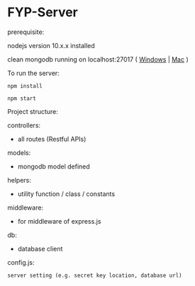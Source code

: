 # FYP-Server


prerequisite:

nodejs version 10.x.x installed

clean mongodb running on localhost:27017 ( [Windows](https://stackoverflow.com/questions/20796714/how-do-i-start-mongo-db-from-windows) | [Mac](https://stackoverflow.com/questions/18452023/installing-and-running-mongodb-on-osx) )


To run the server:

`npm install`

`npm start`


Project structure:

controllers: 

* all routes (Restful APIs)

models: 

* mongodb model defined

helpers: 

* utility function / class / constants


middleware: 

* for middleware of express.js


db: 

* database client

config.js: 

    server setting (e.g. secret key location, database url)
